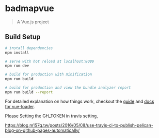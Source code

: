 # badmapvue

> A Vue.js project

## Build Setup

``` bash
# install dependencies
npm install

# serve with hot reload at localhost:8080
npm run dev

# build for production with minification
npm run build

# build for production and view the bundle analyzer report
npm run build --report
```

For detailed explanation on how things work, checkout the [guide](http://vuejs-templates.github.io/webpack/) and [docs for vue-loader](http://vuejs.github.io/vue-loader).


Please Setting the GH_TOKEN in travis setting, 

https://blog.m157q.tw/posts/2016/05/08/use-travis-ci-to-publish-pelican-blog-on-github-pages-automatically/